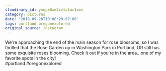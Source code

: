 ```yaml
---
cloudinary_id: ymupr0xm2cztotuc1xez
category: pictures
date: '2018-09-20T10:00:29-07:00'
tags: portland oregonexplored
original_source: instagram
---
```


We're approaching the end of the main season for rose blossoms, so I was thrilled that the Rose Garden up in Washington Park in Portland, OR still has some exquisite roses blooming. Check it out if you're in the area…one of my favorite spots in the city!  
#portland #oregonexplored